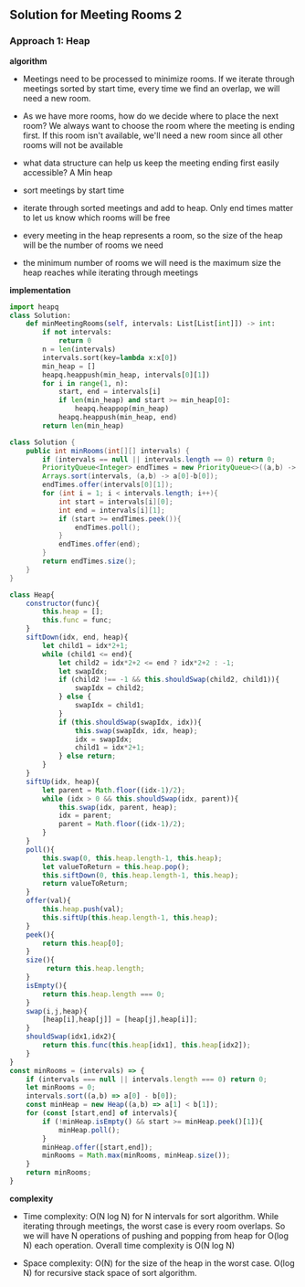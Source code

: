 ## Solution for Meeting Rooms 2


### Approach 1: Heap

**algorithm**

- Meetings need to be processed to minimize rooms. If we iterate through meetings sorted by start time, every time we find an overlap, we will need a new room.
- As we have more rooms, how do we decide where to place the next room? We always want to choose the room where the meeting is ending first. If this room isn't available, we'll need a new room since all other rooms will not be available

- what data structure can help us keep the meeting ending first easily accessible? A Min heap

- sort meetings by start time
- iterate through sorted meetings and add to heap. Only end times matter to let us know which rooms will be free
- every meeting in the heap represents a room, so the size of the heap will be the number of rooms we need
- the minimum number of rooms we will need is the maximum size the heap reaches while iterating through meetings

**implementation**

```python
import heapq
class Solution:
    def minMeetingRooms(self, intervals: List[List[int]]) -> int:
        if not intervals:
            return 0
        n = len(intervals)
        intervals.sort(key=lambda x:x[0])
        min_heap = []
        heapq.heappush(min_heap, intervals[0][1])
        for i in range(1, n):
            start, end = intervals[i]
            if len(min_heap) and start >= min_heap[0]:
                heapq.heappop(min_heap)
            heapq.heappush(min_heap, end)
        return len(min_heap)
```

```java
class Solution {
    public int minRooms(int[][] intervals) {
        if (intervals == null || intervals.length == 0) return 0;
        PriorityQueue<Integer> endTimes = new PriorityQueue<>((a,b) -> a-b);
        Arrays.sort(intervals, (a,b) -> a[0]-b[0]);
        endTimes.offer(intervals[0][1]);
        for (int i = 1; i < intervals.length; i++){
            int start = intervals[i][0];
            int end = intervals[i][1];
            if (start >= endTimes.peek()){
                endTimes.poll();
            }
            endTimes.offer(end);
        }
        return endTimes.size();
    }
}
```

```javascript
class Heap{
    constructor(func){
        this.heap = [];
        this.func = func;
    }
    siftDown(idx, end, heap){
        let child1 = idx*2+1;
        while (child1 <= end){
            let child2 = idx*2+2 <= end ? idx*2+2 : -1;
            let swapIdx;
            if (child2 !== -1 && this.shouldSwap(child2, child1)){
                swapIdx = child2;
            } else {
                swapIdx = child1;
            }
            if (this.shouldSwap(swapIdx, idx)){
                this.swap(swapIdx, idx, heap);
                idx = swapIdx;
                child1 = idx*2+1;
            } else return;
        }
    }
    siftUp(idx, heap){
        let parent = Math.floor((idx-1)/2);
        while (idx > 0 && this.shouldSwap(idx, parent)){
            this.swap(idx, parent, heap);
            idx = parent;
            parent = Math.floor((idx-1)/2);
        }
    }
    poll(){
        this.swap(0, this.heap.length-1, this.heap);
        let valueToReturn = this.heap.pop();
        this.siftDown(0, this.heap.length-1, this.heap);
        return valueToReturn;
    }
    offer(val){
        this.heap.push(val);
        this.siftUp(this.heap.length-1, this.heap);
    }
    peek(){
        return this.heap[0];
    }
    size(){
         return this.heap.length;
    }
    isEmpty(){
        return this.heap.length === 0;
    }
    swap(i,j,heap){
        [heap[i],heap[j]] = [heap[j],heap[i]];
    }
    shouldSwap(idx1,idx2){
        return this.func(this.heap[idx1], this.heap[idx2]);
    }
}
const minRooms = (intervals) => {
    if (intervals === null || intervals.length === 0) return 0;
    let minRooms = 0;
    intervals.sort((a,b) => a[0] - b[0]);
    const minHeap = new Heap((a,b) => a[1] < b[1]);
    for (const [start,end] of intervals){
        if (!minHeap.isEmpty() && start >= minHeap.peek()[1]){
            minHeap.poll();
        }
        minHeap.offer([start,end]);
        minRooms = Math.max(minRooms, minHeap.size());
    }
    return minRooms;
}
```

**complexity**

- Time complexity: O(N log N) for N intervals for sort algorithm. While iterating through meetings, the worst case is every room overlaps. So we will have N operations of pushing and popping from heap for O(log N) each operation. Overall time complexity is O(N log N)

- Space complexity: O(N) for the size of the heap in the worst case. O(log N) for recursive stack space of sort algorithm.
